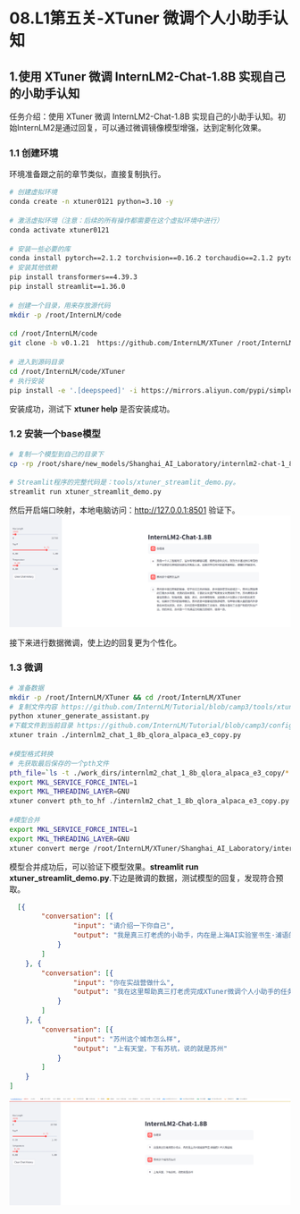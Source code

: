 # 08.L1第五关-XTuner 微调个人小助手认知

## 1.使用 XTuner 微调 InternLM2-Chat-1.8B 实现自己的小助手认知

任务介绍：使用 XTuner 微调 InternLM2-Chat-1.8B 实现自己的小助手认知。初始InternLM2是通过回复，可以通过微调镜像模型增强，达到定制化效果。

### 1.1 创建环境
环境准备跟之前的章节类似，直接复制执行。
```bash
# 创建虚拟环境
conda create -n xtuner0121 python=3.10 -y

# 激活虚拟环境（注意：后续的所有操作都需要在这个虚拟环境中进行）
conda activate xtuner0121

# 安装一些必要的库
conda install pytorch==2.1.2 torchvision==0.16.2 torchaudio==2.1.2 pytorch-cuda=12.1 -c pytorch -c nvidia -y
# 安装其他依赖
pip install transformers==4.39.3
pip install streamlit==1.36.0

# 创建一个目录，用来存放源代码
mkdir -p /root/InternLM/code

cd /root/InternLM/code
git clone -b v0.1.21  https://github.com/InternLM/XTuner /root/InternLM/code/XTuner

# 进入到源码目录
cd /root/InternLM/code/XTuner
# 执行安装
pip install -e '.[deepspeed]' -i https://mirrors.aliyun.com/pypi/simple/
```

安装成功，测试下 **xtuner help** 是否安装成功。

### 1.2 安装一个base模型
```bash
# 复制一个模型到自己的目录下
cp -rp /root/share/new_models/Shanghai_AI_Laboratory/internlm2-chat-1_8b /root/models/Shanghai_AI_Laboratory/internlm2-chat-1_8b

# Streamlit程序的完整代码是：tools/xtuner_streamlit_demo.py。
streamlit run xtuner_streamlit_demo.py
```
然后开启端口映射，本地电脑访问：http://127.0.0.1:8501 验证下。
![](../images/24-04-08.png)

接下来进行数据微调，使上边的回复更为个性化。

### 1.3 微调

```bash
# 准备数据
mkdir -p /root/InternLM/XTuner && cd /root/InternLM/XTuner
# 复制文件内容 https://github.com/InternLM/Tutorial/blob/camp3/tools/xtuner_generate_assistant.py
python xtuner_generate_assistant.py
#下载文件到当前目录 https://github.com/InternLM/Tutorial/blob/camp3/configs/internlm2_chat_1_8b_qlora_alpaca_e3_copy.py
xtuner train ./internlm2_chat_1_8b_qlora_alpaca_e3_copy.py

#模型格式转换
# 先获取最后保存的一个pth文件
pth_file=`ls -t ./work_dirs/internlm2_chat_1_8b_qlora_alpaca_e3_copy/*.pth | head -n 1`
export MKL_SERVICE_FORCE_INTEL=1
export MKL_THREADING_LAYER=GNU
xtuner convert pth_to_hf ./internlm2_chat_1_8b_qlora_alpaca_e3_copy.py ${pth_file} ./hf

#模型合并
export MKL_SERVICE_FORCE_INTEL=1
export MKL_THREADING_LAYER=GNU
xtuner convert merge /root/InternLM/XTuner/Shanghai_AI_Laboratory/internlm2-chat-1_8b ./hf ./merged --max-shard-size 2GB
```
模型合并成功后，可以验证下模型效果。**streamlit run xtuner_streamlit_demo.py**.下边是微调的数据，测试模型的回复，发现符合预取。
```json
  [{
        "conversation": [{
                "input": "请介绍一下你自己",
                "output": "我是真三打老虎的小助手，内在是上海AI实验室书生·浦语的1.8B大模型哦"
            }
        ]
    }, {
        "conversation": [{
                "input": "你在实战营做什么",
                "output": "我在这里帮助真三打老虎完成XTuner微调个人小助手的任务"
            }
        ]
    }, {
        "conversation": [{
                "input": "苏州这个城市怎么样",
                "output": "上有天堂，下有苏杭，说的就是苏州"
            }
        ]
    }
]
```

![](../images/24-04-09.png)


<br><br>
<Vssue :title="$title" />
